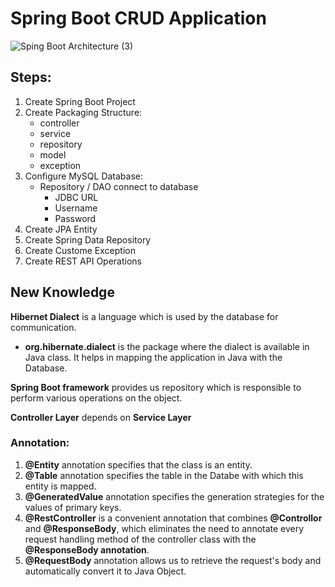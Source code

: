 # Spring Boot CRUD Application 

![Sping Boot Architecture (3)](https://user-images.githubusercontent.com/49694359/147259491-bf66d37e-736f-4bc5-ac6e-55977a298418.jpg)

## Steps:
   1. Create Spring Boot Project        
   2. Create Packaging Structure:
      * controller
      * service
      * repository
      * model
      * exception
   3. Configure MySQL Database:
      * Repository / DAO connect to database
        * JDBC URL
        * Username
        * Password
   4. Create JPA Entity
   5. Create Spring Data Repository
   7. Create Custome Exception
   9. Create REST API Operations
   
## New Knowledge
**Hibernet Dialect** is a language which is used by the database for communication.
  * **org.hibernate.dialect** is the package where the dialect is available in Java class. It helps in mapping the application in Java with the Database.
   
  **Spring Boot framework** provides us repository which is responsible to perform various operations on the object.
  
  **Controller Layer** depends on **Service Layer**
  
### Annotation:
   1. **@Entity** annotation specifies that the class is an entity.
   2. **@Table** annotation specifies the table in the Databe with which this entity is mapped.
   3. **@GeneratedValue** annotation specifies the generation strategies for the values of primary keys. 
   4. **@RestController** is a convenient annotation that combines **@Controllor** and **@ResponseBody**, which eliminates the need to annotate every request handling method of 
 the controller class with the **@ResponseBody annotation**.
   5. **@RequestBody** annotation allows us to retrieve the request's body and automatically convert it to Java Object.
        
